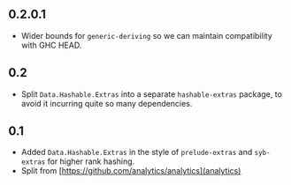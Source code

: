 0.2.0.1
-------
* Wider bounds for `generic-deriving` so we can maintain compatibility with GHC HEAD.

0.2
---
* Split `Data.Hashable.Extras` into a separate `hashable-extras` package, to avoid it incurring quite so many dependencies.

0.1
---
* Added `Data.Hashable.Extras` in the style of `prelude-extras` and `syb-extras` for higher rank hashing.
* Split from [https://github.com/analytics/analytics](analytics)
